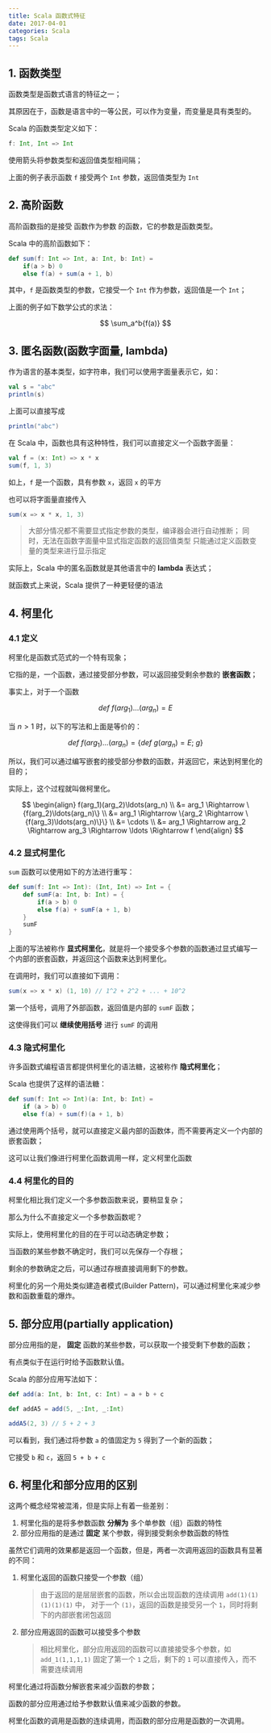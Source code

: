 ```yaml
---
title: Scala 函数式特征
date: 2017-04-01
categories: Scala
tags: Scala
---
```



## 1. 函数类型

函数类型是函数式语言的特征之一；

其原因在于，函数是语言中的一等公民，可以作为变量，而变量是具有类型的。

Scala 的函数类型定义如下：

```scala
f: Int, Int => Int
```

使用箭头将参数类型和返回值类型相间隔；

上面的例子表示函数 `f` 接受两个 `Int` 参数，返回值类型为 `Int`


<!-- more -->

## 2. 高阶函数

高阶函数指的是接受 函数作为参数 的函数，它的参数是函数类型。

Scala 中的高阶函数如下：

```scala
def sum(f: Int => Int, a: Int, b: Int) =
    if(a > b) 0
    else f(a) + sum(a + 1, b)
```

其中，`f` 是函数类型的参数，它接受一个 `Int` 作为参数，返回值是一个 `Int`；

上面的例子如下数学公式的求法：

$$
\sum_a^b{f(a)}
$$

## 3. 匿名函数(函数字面量, lambda)

作为语言的基本类型，如字符串，我们可以使用字面量表示它，如：

```scala
val s = "abc"
println(s)
```

上面可以直接写成

```scala
println("abc")
```

在 Scala 中，函数也具有这种特性，我们可以直接定义一个函数字面量：

```scala
val f = (x: Int) => x * x
sum(f, 1, 3)
```

如上，`f` 是一个函数，具有参数 `x`，返回 `x` 的平方

也可以将字面量直接传入

```scala
sum(x => x * x, 1, 3)
```

> 大部分情况都不需要显式指定参数的类型，编译器会进行自动推断；
> 同时，无法在函数字面量中显式指定函数的返回值类型
> 只能通过定义函数变量的类型来进行显示指定

实际上，Scala 中的匿名函数就是其他语言中的 **lambda** 表达式；

就函数式上来说，Scala 提供了一种更轻便的语法

## 4. 柯里化

### 4.1 定义

柯里化是函数式范式的一个特有现象；

它指的是，一个函数，通过接受部分参数，可以返回接受剩余参数的 **嵌套函数**；

事实上，对于一个函数

$$def \ f(arg_1)\ldots(arg_n) = E$$

当 $n \gt 1$ 时，以下的写法和上面是等价的：

$$
def \ f(arg_1)\ldots(arg_n) = \{def \ g(arg_n) = E; \ g\}
$$

所以，我们可以通过编写嵌套的接受部分参数的函数，并返回它，来达到柯里化的目的；

实际上，这个过程就叫做柯里化。

$$
\begin{align}
f(arg_1)(arg_2)\ldots(arg_n) \\
&= arg_1 \Rightarrow \{f(arg_2)\ldots(arg_n)\} \\
&= arg_1 \Rightarrow \{arg_2 \Rightarrow \{f(arg_3)\ldots(arg_n)\}\} \\
&= \cdots \\
&= arg_1 \Rightarrow arg_2 \Rightarrow arg_3 \Rightarrow \ldots \Rightarrow f
\end{align}
$$

### 4.2 显式柯里化

`sum` 函数可以使用如下的方法进行重写：

```scala
def sum(f: Int => Int): (Int, Int) => Int = {
    def sumF(a: Int, b: Int) = {
        if(a > b) 0
        else f(a) + sumF(a + 1, b)
    }
    sumF
}
```

上面的写法被称作 **显式柯里化**，就是将一个接受多个参数的函数通过显式编写一个内部的嵌套函数，并返回这个函数来达到柯里化。

在调用时，我们可以直接如下调用：

```scala
sum(x => x * x) (1, 10) // 1^2 + 2^2 + ... + 10^2
```

第一个括号，调用了外部函数，返回值是内部的 `sumF` 函数；

这使得我们可以 **继续使用括号** 进行 `sumF` 的调用

### 4.3 隐式柯里化

许多函数式编程语言都提供柯里化的语法糖，这被称作 **隐式柯里化**；

Scala 也提供了这样的语法糖：

```scala
def sum(f: Int => Int)(a: Int, b: Int) =
    if (a > b) 0
    else f(a) + sum(f)(a + 1, b)
```

通过使用两个括号，就可以直接定义最内部的函数体，而不需要再定义一个内部的嵌套函数；

这可以让我们像进行柯里化函数调用一样，定义柯里化函数

### 4.4 柯里化的目的

柯里化相比我们定义一个多参数函数来说，要稍显复杂；

那么为什么不直接定义一个多参数函数呢？

实际上，使用柯里化的目的在于可以动态确定参数；

当函数的某些参数不确定时，我们可以先保存一个存根；

剩余的参数确定之后，可以通过存根直接调用剩下的参数。

柯里化的另一个用处类似建造者模式(Builder Pattern)，可以通过柯里化来减少参数和函数重载的爆炸。

## 5. 部分应用(partially application)

部分应用指的是， **固定** 函数的某些参数，可以获取一个接受剩下参数的函数；

有点类似于在运行时给予函数默认值。

Scala 的部分应用写法如下：

```scala
def add(a: Int, b: Int, c: Int) = a + b + c

def addA5 = add(5, _:Int, _:Int)

addA5(2, 3) // 5 + 2 + 3
```

可以看到，我们通过将参数 `a` 的值固定为 `5` 得到了一个新的函数；

它接受 `b` 和 `c`，返回 `5 + b + c`

## 6. 柯里化和部分应用的区别

这两个概念经常被混淆，但是实际上有着一些差别：

1. 柯里化指的是将多参数函数 **分解为** 多个单参数（组）函数的特性
2. 部分应用指的是通过 **固定** 某个参数，得到接受剩余参数函数的特性

虽然它们调用的效果都是返回一个函数，但是，两者一次调用返回的函数具有显著的不同：

1. 柯里化返回的函数只接受一个参数（组）

    > 由于返回的是层层嵌套的函数，所以会出现函数的连续调用
    > `add(1)(1)(1)(1)(1)` 中，
    > 对于一个 `(1)`，返回的函数是接受另一个 `1`，同时将剩下的内部嵌套闭包返回

2. 部分应用返回的函数可以接受多个参数

    > 相比柯里化，部分应用返回的函数可以直接接受多个参数，如
    > `add_1(1,1,1,1)`
    > 固定了第一个 `1` 之后，剩下的 `1` 可以直接传入，而不需要连续调用

柯里化通过将函数分解嵌套来减少函数的参数；

函数的部分应用通过给予参数默认值来减少函数的参数。

柯里化函数的调用是函数的连续调用，而函数的部分应用是函数的一次调用。
